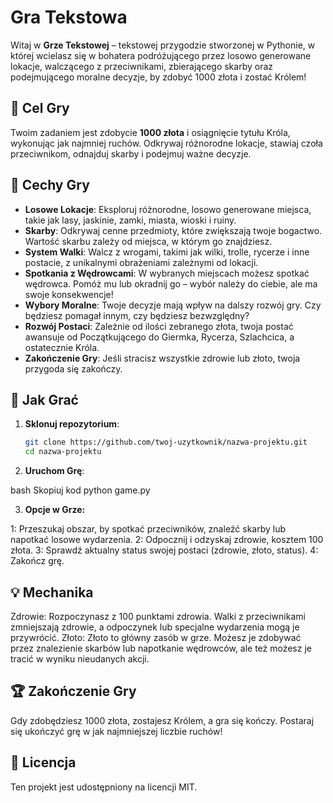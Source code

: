 # Gra Tekstowa

Witaj w **Grze Tekstowej** – tekstowej przygodzie stworzonej w Pythonie, w której wcielasz się w bohatera podróżującego przez losowo generowane lokacje, walczącego z przeciwnikami, zbierającego skarby oraz podejmującego moralne decyzje, by zdobyć 1000 złota i zostać Królem!

## 🎯 Cel Gry
Twoim zadaniem jest zdobycie **1000 złota** i osiągnięcie tytułu Króla, wykonując jak najmniej ruchów. Odkrywaj różnorodne lokacje, stawiaj czoła przeciwnikom, odnajduj skarby i podejmuj ważne decyzje.

## 🌟 Cechy Gry
- **Losowe Lokacje**: Eksploruj różnorodne, losowo generowane miejsca, takie jak lasy, jaskinie, zamki, miasta, wioski i ruiny.
- **Skarby**: Odkrywaj cenne przedmioty, które zwiększają twoje bogactwo. Wartość skarbu zależy od miejsca, w którym go znajdziesz.
- **System Walki**: Walcz z wrogami, takimi jak wilki, trolle, rycerze i inne postacie, z unikalnymi obrażeniami zależnymi od lokacji.
- **Spotkania z Wędrowcami**: W wybranych miejscach możesz spotkać wędrowca. Pomóż mu lub okradnij go – wybór należy do ciebie, ale ma swoje konsekwencje!
- **Wybory Moralne**: Twoje decyzje mają wpływ na dalszy rozwój gry. Czy będziesz pomagał innym, czy będziesz bezwzględny?
- **Rozwój Postaci**: Zależnie od ilości zebranego złota, twoja postać awansuje od Początkującego do Giermka, Rycerza, Szlachcica, a ostatecznie Króla.
- **Zakończenie Gry**: Jeśli stracisz wszystkie zdrowie lub złoto, twoja przygoda się zakończy.

## 🚀 Jak Grać

1. **Sklonuj repozytorium**:
   ```bash
   git clone https://github.com/twoj-uzytkownik/nazwa-projektu.git
   cd nazwa-projektu

2. **Uruchom Grę**:

bash
Skopiuj kod
python game.py

3. **Opcje w Grze:**

 1: Przeszukaj obszar, by spotkać przeciwników, znaleźć skarby lub napotkać losowe wydarzenia.
 2: Odpocznij i odzyskaj zdrowie, kosztem 100 złota.
 3: Sprawdź aktualny status swojej postaci (zdrowie, złoto, status).
 4: Zakończ grę.
 
## 💡 Mechanika
Zdrowie: Rozpoczynasz z 100 punktami zdrowia. Walki z przeciwnikami zmniejszają zdrowie, a odpoczynek lub specjalne wydarzenia mogą je przywrócić.
Złoto: Złoto to główny zasób w grze. Możesz je zdobywać przez znalezienie skarbów lub napotkanie wędrowców, ale też możesz je tracić w wyniku nieudanych akcji.

## 🏆 Zakończenie Gry
Gdy zdobędziesz 1000 złota, zostajesz Królem, a gra się kończy. Postaraj się ukończyć grę w jak najmniejszej liczbie ruchów!

## 📜 Licencja
Ten projekt jest udostępniony na licencji MIT.
